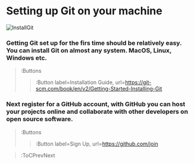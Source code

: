 
# Setting up Git on your machine

<!-- Check out this guide 👉  [Git - Installing Git](https://git-scm.com/book/en/v2/Getting-Started-Installing-Git) -->

![InstallGit](https://www.linode.com/docs/guides/how-to-install-git-on-linux-mac-and-windows/how-to-install-git_hu67e686f77fc98314666ba7bd6a0bd2c8_80642_1388x0_resize_q71_bgfafafc_catmullrom.jpg)

### Getting Git set up for the firs time should be relatively easy. You can install Git on almost any system. MacOS, Linux, Windows etc.

> :Buttons
> > :Button label=Installation Guide, url=https://git-scm.com/book/en/v2/Getting-Started-Installing-Git


### Next register for a GitHub account, with GitHub you can host your projects online and collaborate with other developers on open source software.

> :Buttons
> > :Button label=Sign Up, url=https://github.com/join




> :ToCPrevNext


